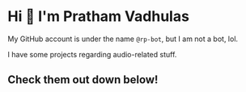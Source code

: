 # Hi 👋 I'm Pratham Vadhulas
My GitHub account is under the name `@rp-bot`, but I am not a bot, lol. 

I have some projects regarding audio-related stuff.

## Check them out down below!

